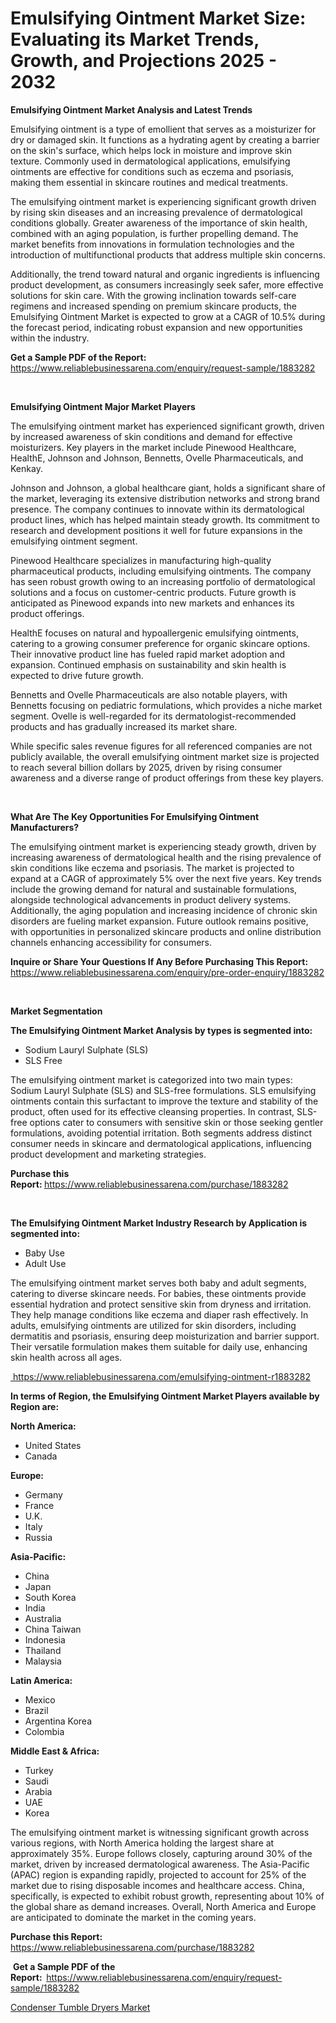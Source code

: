 <p><h1>Emulsifying Ointment Market Size: Evaluating its Market Trends, Growth, and Projections 2025 - 2032</h1></p><p><strong>Emulsifying Ointment Market Analysis and Latest Trends</strong></p>
<p><p>Emulsifying ointment is a type of emollient that serves as a moisturizer for dry or damaged skin. It functions as a hydrating agent by creating a barrier on the skin's surface, which helps lock in moisture and improve skin texture. Commonly used in dermatological applications, emulsifying ointments are effective for conditions such as eczema and psoriasis, making them essential in skincare routines and medical treatments.</p><p>The emulsifying ointment market is experiencing significant growth driven by rising skin diseases and an increasing prevalence of dermatological conditions globally. Greater awareness of the importance of skin health, combined with an aging population, is further propelling demand. The market benefits from innovations in formulation technologies and the introduction of multifunctional products that address multiple skin concerns. </p><p>Additionally, the trend toward natural and organic ingredients is influencing product development, as consumers increasingly seek safer, more effective solutions for skin care. With the growing inclination towards self-care regimens and increased spending on premium skincare products, the Emulsifying Ointment Market is expected to grow at a CAGR of 10.5% during the forecast period, indicating robust expansion and new opportunities within the industry.</p></p>
<p><strong>Get a Sample PDF of the Report:&nbsp;</strong> <a href="https://www.reliablebusinessarena.com/enquiry/request-sample/1883282?utm_campaign=2120&utm_medium=2&utm_source=Github&utm_content=ia&utm_term=09022025&utm_id=emulsifying-ointment">https://www.reliablebusinessarena.com/enquiry/request-sample/1883282</a></p>
<p>&nbsp;</p>
<p><strong>Emulsifying Ointment Major Market Players</strong></p>
<p><p>The emulsifying ointment market has experienced significant growth, driven by increased awareness of skin conditions and demand for effective moisturizers. Key players in the market include Pinewood Healthcare, HealthE, Johnson and Johnson, Bennetts, Ovelle Pharmaceuticals, and Kenkay.</p><p>Johnson and Johnson, a global healthcare giant, holds a significant share of the market, leveraging its extensive distribution networks and strong brand presence. The company continues to innovate within its dermatological product lines, which has helped maintain steady growth. Its commitment to research and development positions it well for future expansions in the emulsifying ointment segment.</p><p>Pinewood Healthcare specializes in manufacturing high-quality pharmaceutical products, including emulsifying ointments. The company has seen robust growth owing to an increasing portfolio of dermatological solutions and a focus on customer-centric products. Future growth is anticipated as Pinewood expands into new markets and enhances its product offerings.</p><p>HealthE focuses on natural and hypoallergenic emulsifying ointments, catering to a growing consumer preference for organic skincare options. Their innovative product line has fueled rapid market adoption and expansion. Continued emphasis on sustainability and skin health is expected to drive future growth.</p><p>Bennetts and Ovelle Pharmaceuticals are also notable players, with Bennetts focusing on pediatric formulations, which provides a niche market segment. Ovelle is well-regarded for its dermatologist-recommended products and has gradually increased its market share.</p><p>While specific sales revenue figures for all referenced companies are not publicly available, the overall emulsifying ointment market size is projected to reach several billion dollars by 2025, driven by rising consumer awareness and a diverse range of product offerings from these key players.</p></p>
<p>&nbsp;</p>
<p><strong>What Are The Key Opportunities For Emulsifying Ointment Manufacturers?</strong></p>
<p><p>The emulsifying ointment market is experiencing steady growth, driven by increasing awareness of dermatological health and the rising prevalence of skin conditions like eczema and psoriasis. The market is projected to expand at a CAGR of approximately 5% over the next five years. Key trends include the growing demand for natural and sustainable formulations, alongside technological advancements in product delivery systems. Additionally, the aging population and increasing incidence of chronic skin disorders are fueling market expansion. Future outlook remains positive, with opportunities in personalized skincare products and online distribution channels enhancing accessibility for consumers.</p></p>
<p><strong>Inquire or Share Your Questions If Any Before Purchasing This Report:</strong> <a href="https://www.reliablebusinessarena.com/enquiry/pre-order-enquiry/1883282?utm_campaign=2120&utm_medium=2&utm_source=Github&utm_content=ia&utm_term=09022025&utm_id=emulsifying-ointment">https://www.reliablebusinessarena.com/enquiry/pre-order-enquiry/1883282</a></p>
<p>&nbsp;</p>
<p><strong>Market Segmentation</strong></p>
<p><strong>The Emulsifying Ointment Market Analysis by types is segmented into:</strong></p>
<p><ul><li>Sodium Lauryl Sulphate (SLS)</li><li>SLS Free</li></ul></p>
<p><p>The emulsifying ointment market is categorized into two main types: Sodium Lauryl Sulphate (SLS) and SLS-free formulations. SLS emulsifying ointments contain this surfactant to improve the texture and stability of the product, often used for its effective cleansing properties. In contrast, SLS-free options cater to consumers with sensitive skin or those seeking gentler formulations, avoiding potential irritation. Both segments address distinct consumer needs in skincare and dermatological applications, influencing product development and marketing strategies.</p></p>
<p><strong>Purchase this Report:&nbsp;</strong><a href="https://www.reliablebusinessarena.com/purchase/1883282?utm_campaign=2120&utm_medium=2&utm_source=Github&utm_content=ia&utm_term=09022025&utm_id=emulsifying-ointment">https://www.reliablebusinessarena.com/purchase/1883282</a></p>
<p>&nbsp;</p>
<p><strong>The Emulsifying Ointment Market Industry Research by Application is segmented into:</strong></p>
<p><ul><li>Baby Use</li><li>Adult Use</li></ul></p>
<p><p>The emulsifying ointment market serves both baby and adult segments, catering to diverse skincare needs. For babies, these ointments provide essential hydration and protect sensitive skin from dryness and irritation. They help manage conditions like eczema and diaper rash effectively. In adults, emulsifying ointments are utilized for skin disorders, including dermatitis and psoriasis, ensuring deep moisturization and barrier support. Their versatile formulation makes them suitable for daily use, enhancing skin health across all ages.</p></p>
<p><a href="https://www.reliablebusinessarena.com/emulsifying-ointment-r1883282?utm_campaign=2120&utm_medium=2&utm_source=Github&utm_content=ia&utm_term=09022025&utm_id=emulsifying-ointment">&nbsp;https://www.reliablebusinessarena.com/emulsifying-ointment-r1883282</a></p>
<p><strong>In terms of Region, the Emulsifying Ointment Market Players available by Region are:</strong></p>
<p>
    <p> <strong> North America: </strong>
        <ul>
            <li>United States</li>
            <li>Canada</li>
        </ul>
        </p> 
    <p> <strong> Europe: </strong>
        <ul>
            <li>Germany</li>
            <li>France</li>
            <li>U.K.</li>
            <li>Italy</li>
            <li>Russia</li>
        </ul>
        </p> 
    <p> <strong> Asia-Pacific: </strong>
        <ul>
            <li>China</li>
            <li>Japan</li>
            <li>South Korea</li>
            <li>India</li>
            <li>Australia</li>
            <li>China Taiwan</li>
            <li>Indonesia</li>
            <li>Thailand</li>
            <li>Malaysia</li>
        </ul>
        </p> 
    <p> <strong> Latin America: </strong>
        <ul>
            <li>Mexico</li>
            <li>Brazil</li>
            <li>Argentina Korea</li>
            <li>Colombia</li>
        </ul>
        </p> 
    <p> <strong> Middle East & Africa: </strong>
        <ul>
            <li>Turkey</li>
            <li>Saudi</li>
            <li>Arabia</li>
            <li>UAE</li>
            <li>Korea</li>
        </ul>
    </p>
    </p>
<p><p>The emulsifying ointment market is witnessing significant growth across various regions, with North America holding the largest share at approximately 35%. Europe follows closely, capturing around 30% of the market, driven by increased dermatological awareness. The Asia-Pacific (APAC) region is expanding rapidly, projected to account for 25% of the market due to rising disposable incomes and healthcare access. China, specifically, is expected to exhibit robust growth, representing about 10% of the global share as demand increases. Overall, North America and Europe are anticipated to dominate the market in the coming years.</p></p>
<p><strong>Purchase this Report: </strong><a href="https://www.reliablebusinessarena.com/purchase/1883282?utm_campaign=2120&utm_medium=2&utm_source=Github&utm_content=ia&utm_term=09022025&utm_id=emulsifying-ointment">https://www.reliablebusinessarena.com/purchase/1883282</a></p>
<p>&nbsp;<strong>Get a Sample PDF of the Report:&nbsp;&nbsp;</strong><a href="https://www.reliablebusinessarena.com/enquiry/request-sample/1883282?utm_campaign=2120&utm_medium=2&utm_source=Github&utm_content=ia&utm_term=09022025&utm_id=emulsifying-ointment">https://www.reliablebusinessarena.com/enquiry/request-sample/1883282</a></p>
<p><strong></strong></p>
<p><p><a href="https://github.com/FlorianWolf90/Market-Research-Report-List-1/blob/main/condenser-tumble-dryers-market.md?utm_campaign=2120&utm_medium=2&utm_source=Github&utm_content=ia&utm_term=09022025&utm_id=emulsifying-ointment">Condenser Tumble Dryers Market</a></p></p>